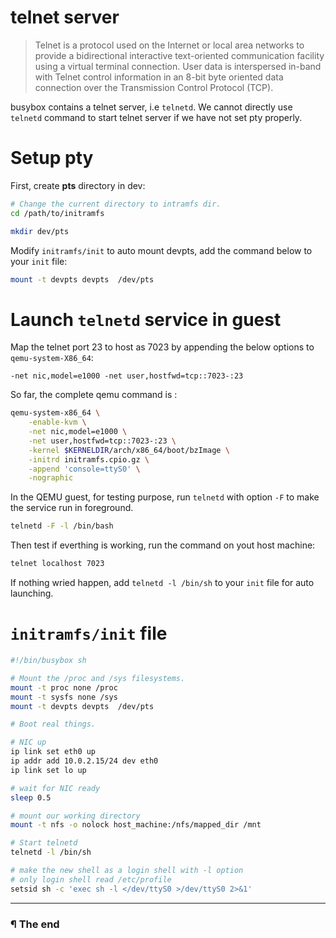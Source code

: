 # telnet server

> Telnet is a protocol used on the Internet or local area networks to provide
> a bidirectional interactive text-oriented communication facility using a
> virtual terminal connection. User data is interspersed in-band with Telnet
> control information in an 8-bit byte oriented data connection over the
> Transmission Control Protocol (TCP).

busybox contains a telnet server, i.e `telnetd`. We cannot directly use
`telnetd` command to start telnet server if we have not set pty properly.

# Setup pty

   First, create **pts** directory in dev:

   ```bash
   # Change the current directory to intramfs dir.
   cd /path/to/initramfs

   mkdir dev/pts
   ```

   Modify `initramfs/init` to auto mount devpts, add the command below to your
   `init` file:

   ```bash
   mount -t devpts devpts  /dev/pts
   ```

# Launch `telnetd` service in guest

   Map the telnet port 23 to host as 7023 by appending the below options to
   `qemu-system-X86_64`:

   ```
   -net nic,model=e1000 -net user,hostfwd=tcp::7023-:23
   ```

   So far, the complete qemu command is :

   ```bash
   qemu-system-x86_64 \
       -enable-kvm \
       -net nic,model=e1000 \
       -net user,hostfwd=tcp::7023-:23 \
       -kernel $KERNELDIR/arch/x86_64/boot/bzImage \
       -initrd initramfs.cpio.gz \
       -append 'console=ttyS0' \
       -nographic
   ```

   In the QEMU guest, for testing purpose, run `telnetd` with option `-F` to
   make the service run in foreground.

   ```bash
   telnetd -F -l /bin/bash
   ```

   Then test if everthing is working, run the command on yout host machine:

   ```bash
   telnet localhost 7023
   ```

   If nothing wried happen, add `telnetd -l /bin/sh` to your `init` file for
   auto launching.

# `initramfs/init` file

   ```bash
   #!/bin/busybox sh

   # Mount the /proc and /sys filesystems.
   mount -t proc none /proc
   mount -t sysfs none /sys
   mount -t devpts devpts  /dev/pts

   # Boot real things.

   # NIC up
   ip link set eth0 up
   ip addr add 10.0.2.15/24 dev eth0
   ip link set lo up

   # wait for NIC ready
   sleep 0.5

   # mount our working directory
   mount -t nfs -o nolock host_machine:/nfs/mapped_dir /mnt

   # Start telnetd
   telnetd -l /bin/sh

   # make the new shell as a login shell with -l option
   # only login shell read /etc/profile
   setsid sh -c 'exec sh -l </dev/ttyS0 >/dev/ttyS0 2>&1'
   ```
---

### ¶ The end






